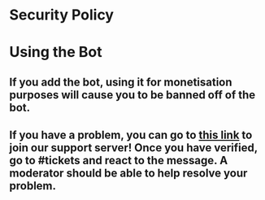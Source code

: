 # Security Policy

# Using the Bot
## If you add the bot, using it for monetisation purposes will cause you to be banned off of the bot.

## If you have a problem, you can go to [this link](https://discord.gg/Sun4mtFjwE) to join our support server! Once you have verified, go to #tickets and react to the message. A moderator should be able to help resolve your problem.
